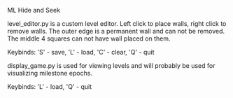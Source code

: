 ML Hide and Seek

level_editor.py is a custom level editor.
Left click to place walls, right click to remove walls.
The outer edge is a permanent wall and can not be removed.
The middle 4 squares can not have wall placed on them.

Keybinds:
'S' - save,
'L' - load,
'C' - clear,
'Q' - quit

display_game.py is used for viewing levels and will probably be used for visualizing milestone epochs.

Keybinds:
'L' - load,
'Q' - quit
